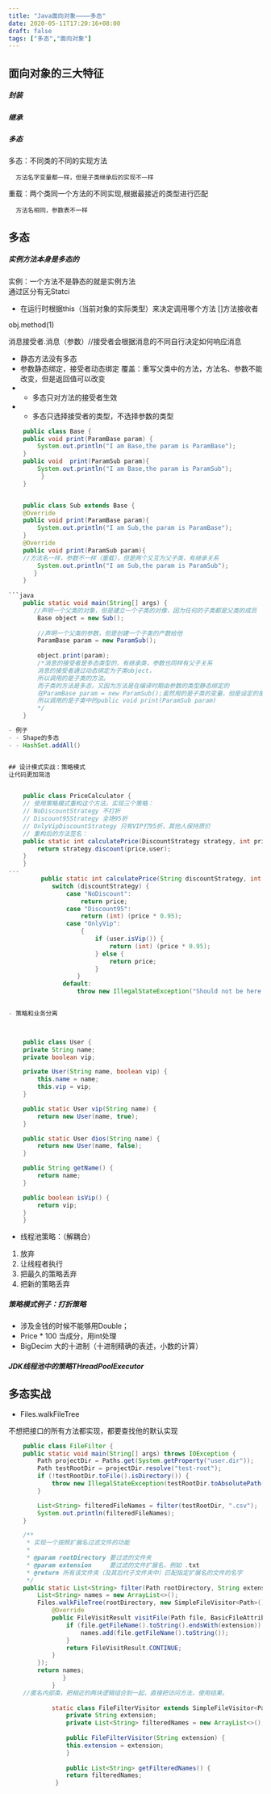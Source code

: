 ```yaml
---
title: "Java面向对象————多态"
date: 2020-05-11T17:20:16+08:00
draft: false
tags: ["多态","面向对象"]
---
```


## 面向对象的三大特征
##### 封装
##### 继承
##### 多态
多态：不同类的不同的实现方法
      
      方法名字变量都一样，但是子类继承后的实现不一样


重载：两个类同一个方法的不同实现,根据最接近的类型进行匹配
      
      方法名相同，参数表不一样
      


## 多态
##### 实例方法本身是多态的
实例：一个方法不是静态的就是实例方法  
通过区分有无Statci

- 在运行时根据this（当前对象的实际类型）来决定调用哪个方法
[]方法接收者

obj.method(1)

消息接受者.消息（参数）//接受者会根据消息的不同自行决定如何响应消息
- 静态方法没有多态
- 参数静态绑定，接受者动态绑定
覆盖：重写父类中的方法，方法名、参数不能改变，但是返回值可以改变
- - 多态只对方法的接受者生效
- - 多态只选择接受者的类型，不选择参数的类型

```java
    public class Base {
    public void print(ParamBase param) {
        System.out.println("I am Base,the param is ParamBase");
    }
    public void  print(ParamSub param){
        System.out.println("I am Base,the param is ParamSub");
         }
    }


    public class Sub extends Base {
    @Override
    public void print(ParamBase param){
        System.out.println("I am Sub,the param is ParamBase");
    }
    @Override
    public void print(ParamSub param){
    //方法名一样，参数不一样（重载），但是两个又互为父子类，有继承关系
        System.out.println("I am Sub,the param is ParamSub");
       }
    }
   
```java 
    public static void main(String[] args) {
       //声明一个父类的对象，但是建立一个子类的对像，因为任何的子类都是父类的成员
        Base object = new Sub();
        
        //声明一个父类的参数，但是创建一个子类的产数给他
        ParamBase param = new ParamSub();
      
        object.print(param);
        /*消息的接受者是多态类型的，有继承类，参数也同样有父子关系
        消息的接受者通过动态绑定为子类object，
        所以调用的是子类的方法。
        而子类的方法是多态，又因为方法是在编译时期由参数的类型静态绑定的
        在ParamBase param = new ParamSub();虽然用的是子类的变量，但是设定的是父类的变量类型，所以父类的最接近的类，根据重载选择最适合的原则选择执行父类，
        所以调用的是子类中的public void print(ParamSub param)
        */
    }

- 例子
- - Shape的多态
- - HashSet.addAll()  


## 设计模式实战：策略模式
让代码更加简洁


    public class PriceCalculator {
    // 使用策略模式重构这个方法，实现三个策略：
    // NoDiscountStrategy 不打折
    // Discount95Strategy 全场95折
    // OnlyVipDiscountStrategy 只有VIP打95折，其他人保持原价
    // 重构后的方法签名：
    public static int calculatePrice(DiscountStrategy strategy, int price, User user) {
        return strategy.discount(price,user);
    }
    }
--- 
         public static int calculatePrice(String discountStrategy, int price, User user) {
            switch (discountStrategy) {
                case "NoDiscount":
                    return price;
                case "Discount95":
                    return (int) (price * 0.95);
                case "OnlyVip":
                    {
                        if (user.isVip()) {
                            return (int) (price * 0.95);
                        } else {
                            return price;
                        }
                   }
               default:
                   throw new IllegalStateException("Should not be here!");
                   

- 策略和业务分离



    public class User {
    private String name;
    private boolean vip;

    private User(String name, boolean vip) {
        this.name = name;
        this.vip = vip;
    }

    public static User vip(String name) {
        return new User(name, true);
    }

    public static User dios(String name) {
        return new User(name, false);
    }

    public String getName() {
        return name;
    }

    public boolean isVip() {
        return vip;
    }
    }
```


- 线程池策略：（解耦合）
1. 放弃
2. 让线程者执行
3. 把最久的策略丢弃
4. 把新的策略丢弃
##### 策略模式例子：打折策略
- 涉及金钱的时候不能够用Double；
- Price * 100 当成分，用int处理
- BigDecim 大的十进制（十进制精确的表述，小数的计算）
##### JDK线程池中的策略THreadPoolExecutor

## 多态实战
- Files.walkFileTree

不想把接口的所有方法都实现，都要查找他的默认实现

```java     
    public class FileFilter {
    public static void main(String[] args) throws IOException {
        Path projectDir = Paths.get(System.getProperty("user.dir"));
        Path testRootDir = projectDir.resolve("test-root");
        if (!testRootDir.toFile().isDirectory()) {
            throw new IllegalStateException(testRootDir.toAbsolutePath().toString() + "不存在！");
        }

        List<String> filteredFileNames = filter(testRootDir, ".csv");
        System.out.println(filteredFileNames);
    }

    /**
     * 实现一个按照扩展名过滤文件的功能
     *
     * @param rootDirectory 要过滤的文件夹
     * @param extension     要过滤的文件扩展名，例如 .txt
     * @return 所有该文件夹（及其后代子文件夹中）匹配指定扩展名的文件的名字
     */
    public static List<String> filter(Path rootDirectory, String extension) throws IOException {
        List<String> names = new ArrayList<>();
        Files.walkFileTree(rootDirectory, new SimpleFileVisitor<Path>() {
            @Override
            public FileVisitResult visitFile(Path file, BasicFileAttributes attrs) throws IOException {
                if (file.getFileName().toString().endsWith(extension)) {
                    names.add(file.getFileName().toString());
                }
                return FileVisitResult.CONTINUE;
            }
        });
        return names;
               }
            }
    //匿名内部类，把相近的两块逻辑组合到一起，直接把访问方法，使用结果。
   
            static class FileFilterVisitor extends SimpleFileVisitor<Path> {
                private String extension;
                private List<String> filteredNames = new ArrayList<>();
    
                public FileFilterVisitor(String extension) {
                this.extension = extension;
                }
    
                public List<String> getFilteredNames() {
                return filteredNames;
             }
 ```            
